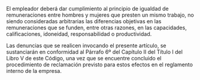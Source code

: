 El empleador deberá dar cumplimiento al principio de igualdad de remuneraciones entre hombres y mujeres que presten un mismo trabajo, no siendo consideradas arbitrarias las diferencias objetivas en las remuneraciones que se funden, entre otras razones, en las capacidades, calificaciones, idoneidad, responsabilidad o productividad.

Las denuncias que se realicen invocando el presente artículo, se sustanciarán en conformidad al Párrafo 6º del Capítulo II del Título I del Libro V de este Código, una vez que se encuentre concluido el procedimiento de reclamación previsto para estos efectos en el reglamento interno de la empresa.